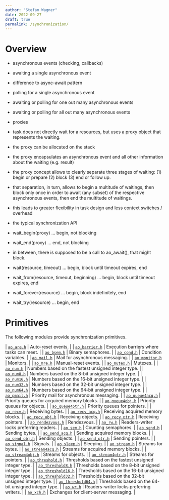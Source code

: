 ```yaml
---
author: "Stefan Wagner"
date: 2022-09-27
draft: true
permalink: /synchronization/
---
```


# Overview

- asynchronous events (checking, callbacks)

- awaiting a single asynchronous event
- difference to async-await pattern

- polling for a single asynchronous event

- awaiting or polling for one out many asynchronous events
- awaiting or polling for all out many asynchronous events

- proxies
- task does not directly wait for a resources, but uses a proxy object that represents the waiting.
- the proxy can be allocated on the stack
- the proxy encapsulates an asynchronous event and all other information about the waiting (e.g. result)
- the proxy concept allows to clearly separate three stages of waiting: (1) begin or prepare (2) block (3) end or follow up.
- that separation, in turn, allows to begin a multitude of waitings, then block only once in order to await (any subset) of the respective asynchronous events, then end the multitude of waitings.
- this leads to greater flexibility in task design and less context switches / overhead

- the typical synchronization API

- wait_begin(proxy) ... begin, not blocking
- wait_end(proxy) ... end, not blocking
- in between, there is supposed to be a call to ao_await(), that might block.

- wait(resource, timeout) ... begin, block until timeout expires, end
- wait_from(resource, timeout, beginning) ... begin, block until timeout expires, end

- wait_forever(resource) ... begin, block indefinitely, end

- wait_try(resource) ... begin, end

# Primitives

The following modules provide synchronization primitives.

| [`ao_are.h`](api/src/ao_sys/ao_are.h.md) | Auto-reset events. |
| [`ao_barrier.h`](api/src/ao_sys/ao_barrier.h.md) | Execution barriers where tasks can meet. |
| [`ao_bsem.h`](api/src/ao_sys/ao_bsem.h.md) | Binary semaphores. |
| [`ao_cond.h`](api/src/ao_sys/ao_cond.h.md) | Condition variables. |
| [`ao_mail.h`](api/src/ao_sys/ao_mail.h.md) | Mail for asynchronous messaging. |
| [`ao_monitor.h`](api/src/ao_sys/ao_monitor.h.md) | Monitors. |
| [`ao_mre.h`](api/src/ao_sys/ao_mre.h.md) | Manual-reset events. |
| [`ao_mutex.h`](api/src/ao_sys/ao_mutex.h.md) | Mutexes. |
| [`ao_num.h`](api/src/ao_sys/ao_num.h.md) | Numbers based on the fastest unsigned integer type. |
| [`ao_num8.h`](api/src/ao_sys/ao_num8.h.md) | Numbers based on the 8-bit unsigned integer type. |
| [`ao_num16.h`](api/src/ao_sys/ao_num16.h.md) | Numbers based on the 16-bit unsigned integer type. |
| [`ao_num32.h`](api/src/ao_sys/ao_num32.h.md) | Numbers based on the 32-bit unsigned integer type. |
| [`ao_num64.h`](api/src/ao_sys/ao_num64.h.md) | Numbers based on the 64-bit unsigned integer type. |
| [`ao_pmail.h`](api/src/ao_sys/ao_pmail.h.md) | Priority mail for asynchronous messaging. |
| [`ao_queue4acq.h`](api/src/ao_sys/ao_queue4acq.h.md) | Priority queues for acquired memory blocks. |
| [`ao_queue4obj.h`](api/src/ao_sys/ao_queue4obj.h.md) | Priority queues for objects. |
| [`ao_queue4ptr.h`](api/src/ao_sys/ao_queue4ptr.h.md) | Priority queues for pointers. |
| [`ao_recv.h`](api/src/ao_sys/ao_recv.h.md) | Receiving bytes. |
| [`ao_recv_acq.h`](api/src/ao_sys/ao_recv_acq.h.md) | Receiving acquired memory blocks. |
| [`ao_recv_obj.h`](api/src/ao_sys/ao_recv_obj.h.md) | Receiving objects. |
| [`ao_recv_ptr.h`](api/src/ao_sys/ao_recv_ptr.h.md) | Receiving pointers. |
| [`ao_rendezvous.h`](api/src/ao_sys/ao_rendezvous.h.md) | Rendezvous. |
| [`ao_rw.h`](api/src/ao_sys/ao_rw.h.md) | Readers-writer locks preferring readers. |
| [`ao_sem.h`](api/src/ao_sys/ao_sem.h.md) | Counting semaphores. |
| [`ao_send.h`](api/src/ao_sys/ao_send.h.md) | Sending bytes. |
| [`ao_send_acq.h`](api/src/ao_sys/ao_send_acq.h.md) | Sending acquired memory blocks. |
| [`ao_send_obj.h`](api/src/ao_sys/ao_send_obj.h.md) | Sending objects. |
| [`ao_send_ptr.h`](api/src/ao_sys/ao_send_ptr.h.md) | Sending pointers. |
| [`ao_signal.h`](api/src/ao_sys/ao_signal.h.md) | Signals. |
| [`ao_sleep.h`](api/src/ao_sys/ao_sleep.h.md) | Sleeping. |
| [`ao_stream.h`](api/src/ao_sys/ao_stream.h.md) | Streams for bytes. |
| [`ao_stream4acq.h`](api/src/ao_sys/ao_stream4acq.h.md) | Streams for acquired memory blocks. |
| [`ao_stream4obj.h`](api/src/ao_sys/ao_stream4obj.h.md) | Streams for objects. |
| [`ao_stream4ptr.h`](api/src/ao_sys/ao_stream4ptr.h.md) | Streams for pointers. |
| [`ao_threshold.h`](api/src/ao_sys/ao_threshold.h.md) | Thresholds based on the fastest unsigned integer type. |
| [`ao_threshold8.h`](api/src/ao_sys/ao_threshold8.h.md) | Thresholds based on the 8-bit unsigned integer type. |
| [`ao_threshold16.h`](api/src/ao_sys/ao_threshold16.h.md) | Thresholds based on the 16-bit unsigned integer type. |
| [`ao_threshold32.h`](api/src/ao_sys/ao_threshold32.h.md) | Thresholds based on the 32-bit unsigned integer type. |
| [`ao_threshold64.h`](api/src/ao_sys/ao_threshold64.h.md) | Thresholds based on the 64-bit unsigned integer type. |
| [`ao_wr.h`](api/src/ao_sys/ao_wr.h.md) | Readers-writer locks preferring writers. |
| [`ao_xch.h`](api/src/ao_sys/ao_xch.h.md) | Exchanges for client-server messaging. |
